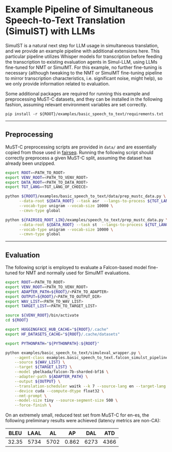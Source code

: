 # Example Pipeline of Simultaneous Speech-to-Text Translation (SimulST) with LLMs

SimulST is a natural next step for LLM usage in simultaneous translation, and we provide an example pipeline with additional extensions here. This particular pipeline utilizes Whisper models for transcription before feeding the transcription to existing evaluation agents in Simul-LLM, using LLMs fine-tuned for NMT or SimulMT. For this example, no further fine-tuning is necessary (although tweaking to the NMT or SimulMT fine-tuning pipeline to mirror transcription characteristics, i.e. significant noise, might help), so we only provide information related to evaluation.

Some additional packages are required for running this example and preprocessing MuST-C datasets, and they can be installed in the following fashion, assuming relevant environment variables are set correctly.

```
pip install -r ${ROOT}/examples/basic_speech_to_text/requirements.txt
```

---

## Preprocessing

MuST-C preprocessing scripts are provided in `data/` and are essentially copied from those used in [fairseq](https://github.com/facebookresearch/fairseq). Running the following script should correctly preprocess a given MuST-C split, assuming the dataset has already been unzipped.

```bash
export ROOT=<PATH_TO_ROOT>
export VENV_ROOT=<PATH_TO_VENV_ROOT>
export DATA_ROOT=<PATH_TO_DATA_ROOT>
export TGT_LANG=<TGT_LANG_OF_CHOICE>

python ${ROOT}/examples/basic_speech_to_text/data/prep_mustc_data.py \
      --data-root ${DATA_ROOT} --task asr  --langs-to-process ${TGT_LANG} \
      --vocab-type unigram --vocab-size 10000 \
      --cmvn-type global

python ${FAIRSEQ_ROOT_LIN}/examples/speech_to_text/prep_mustc_data.py \
      --data-root ${DATA_ROOT} --task st  --langs-to-process ${TGT_LANG} \
      --vocab-type unigram --vocab-size 10000 \
      --cmvn-type global
```

---

## Evaluation

The following script is employed to evaluate a Falcon-based model fine-tuned for NMT and normally used for SimulMT evaluations.

```bash
export ROOT=<PATH_TO_ROOT>
export VENV_ROOT=<PATH_TO_VENV_ROOT>
export ADAPTER_PATH=${ROOT}/<PATH_TO_ADAPTER>
export OUTPUT=${ROOT}/<PATH_TO_OUTPUT_DIR>
export WAV_LIST=<PATH_TO_WAV_LIST>
export TARGET_LIST=<PATH_TO_TARGET_LIST>

source ${VENV_ROOT}/bin/activate
cd ${ROOT}

export HUGGINGFACE_HUB_CACHE="${ROOT}/.cache"
export HF_DATASETS_CACHE="${ROOT}/.cache/datasets"

export PYTHONPATH="${PYTHONPATH}:${ROOT}"

python examples/basic_speech_to_text/simuleval_wrapper.py \
    --agent-class examples.basic_speech_to_text.falcon_simulst_pipeline.WhisperToFalconAgentPipeline \
    --source ${WAV_LIST} \
    --target ${TARGET_LIST} \
    --model ybelkada/falcon-7b-sharded-bf16 \
    --adapter-path ${ADAPTER_PATH} \
    --output ${OUTPUT} \
    --translation-scheduler waitk --k 7 --source-lang en --target-lang es \
    --device cuda --compute-dtype float32 \
    --nmt-prompt \
    --model-size tiny --source-segment-size 500 \
    --force-finish \
```

On an extremely small, reduced test set from MuST-C for en-es, the following preliminary results were achieved (latency metrics are non-CA):

| BLEU | LAAL | AL | AP | DAL | ATD |
|------|------|----|----|-----|-----|
| 32.35 | 5734 | 5702 | 0.862 | 6273 | 4366 |
